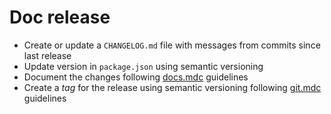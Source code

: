 # Doc release

- Create or update a `CHANGELOG.md` file with messages from commits since last release
- Update version in `package.json` using semantic versioning
- Document the changes following [docs.mdc](/.cursor/rules/project-docs.mdc) guidelines
- Create a _tag_ for the release using semantic versioning following [git.mdc](/.cursor/rules/project-git.mdc) guidelines

